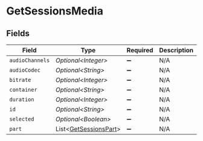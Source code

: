 # GetSessionsMedia


## Fields

| Field                                                                | Type                                                                 | Required                                                             | Description                                                          | Example                                                              |
| -------------------------------------------------------------------- | -------------------------------------------------------------------- | -------------------------------------------------------------------- | -------------------------------------------------------------------- | -------------------------------------------------------------------- |
| `audioChannels`                                                      | *Optional\<Integer>*                                                 | :heavy_minus_sign:                                                   | N/A                                                                  | 2                                                                    |
| `audioCodec`                                                         | *Optional\<String>*                                                  | :heavy_minus_sign:                                                   | N/A                                                                  | flac                                                                 |
| `bitrate`                                                            | *Optional\<Integer>*                                                 | :heavy_minus_sign:                                                   | N/A                                                                  | 1014                                                                 |
| `container`                                                          | *Optional\<String>*                                                  | :heavy_minus_sign:                                                   | N/A                                                                  | flac                                                                 |
| `duration`                                                           | *Optional\<Integer>*                                                 | :heavy_minus_sign:                                                   | N/A                                                                  | 186240                                                               |
| `id`                                                                 | *Optional\<String>*                                                  | :heavy_minus_sign:                                                   | N/A                                                                  | 130355                                                               |
| `selected`                                                           | *Optional\<Boolean>*                                                 | :heavy_minus_sign:                                                   | N/A                                                                  | true                                                                 |
| `part`                                                               | List\<[GetSessionsPart](../../models/operations/GetSessionsPart.md)> | :heavy_minus_sign:                                                   | N/A                                                                  |                                                                      |